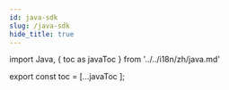 ```yaml
---
id: java-sdk
slug: /java-sdk
hide_title: true
---
```


import Java, { toc as javaToc } from '../../i18n/zh/java.md'

<Java />

export const toc = [...javaToc ];